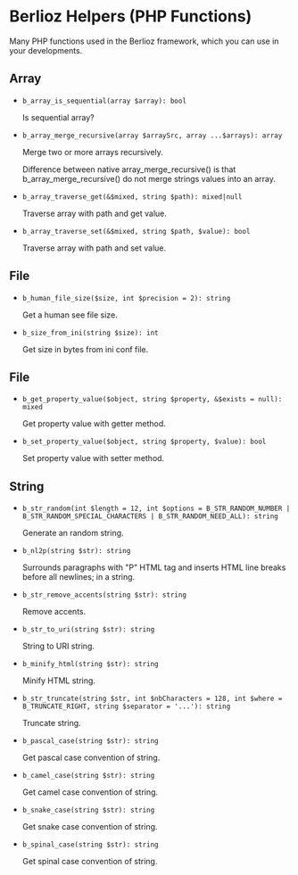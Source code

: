 # Berlioz Helpers (PHP Functions)

Many PHP functions used in the Berlioz framework, which you can use in your developments.

## Array

- `b_array_is_sequential(array $array): bool`

   Is sequential array?

- `b_array_merge_recursive(array $arraySrc, array ...$arrays): array`

  Merge two or more arrays recursively.
  
  Difference between native array_merge_recursive() is that
  b_array_merge_recursive() do not merge strings values
  into an array.

- `b_array_traverse_get(&$mixed, string $path): mixed|null`

  Traverse array with path and get value.

- `b_array_traverse_set(&$mixed, string $path, $value): bool`

  Traverse array with path and set value.

## File

- `b_human_file_size($size, int $precision = 2): string`

  Get a human see file size.

- `b_size_from_ini(string $size): int`

  Get size in bytes from ini conf file.

## File

- `b_get_property_value($object, string $property, &$exists = null): mixed`

  Get property value with getter method.

- `b_set_property_value($object, string $property, $value): bool`

  Set property value with setter method.

## String

- `b_str_random(int $length = 12, int $options = B_STR_RANDOM_NUMBER | B_STR_RANDOM_SPECIAL_CHARACTERS | B_STR_RANDOM_NEED_ALL): string`

  Generate an random string.

- `b_nl2p(string $str): string`

  Surrounds paragraphs with "P" HTML tag and inserts HTML line breaks before all newlines; in a string.

- `b_str_remove_accents(string $str): string`

  Remove accents.

- `b_str_to_uri(string $str): string`

  String to URI string.

- `b_minify_html(string $str): string`

  Minify HTML string.

- `b_str_truncate(string $str, int $nbCharacters = 128, int $where = B_TRUNCATE_RIGHT, string $separator = '...'): string`

  Truncate string.

- `b_pascal_case(string $str): string`

  Get pascal case convention of string.

- `b_camel_case(string $str): string`

  Get camel case convention of string.

- `b_snake_case(string $str): string`

  Get snake case convention of string.

- `b_spinal_case(string $str): string`

  Get spinal case convention of string.
